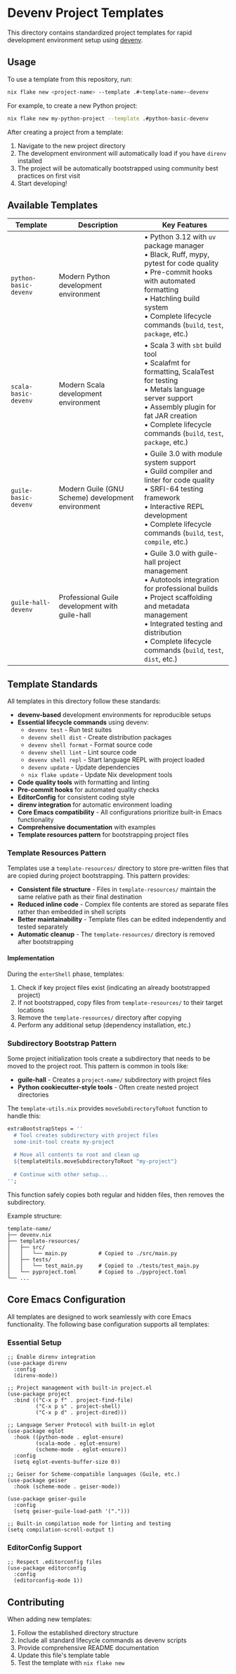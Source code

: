
# Devenv Project Templates

This directory contains standardized project templates for rapid development environment setup using [devenv](https://github.com/cachix/devenv).

## Usage

To use a template from this repository, run:

```bash
nix flake new <project-name> --template .#<template-name>-devenv
```

For example, to create a new Python project:

```bash
nix flake new my-python-project --template .#python-basic-devenv
```

After creating a project from a template:

1. Navigate to the new project directory
2. The development environment will automatically load if you have `direnv` installed
3. The project will be automatically bootstrapped using community best practices on first visit
4. Start developing!

## Available Templates

| Template | Description | Key Features |
|----------|-------------|--------------|
| `python-basic-devenv` | Modern Python development environment | • Python 3.12 with `uv` package manager<br>• Black, Ruff, mypy, pytest for code quality<br>• Pre-commit hooks with automated formatting<br>• Hatchling build system<br>• Complete lifecycle commands (`build`, `test`, `package`, etc.) |
| `scala-basic-devenv` | Modern Scala development environment | • Scala 3 with `sbt` build tool<br>• Scalafmt for formatting, ScalaTest for testing<br>• Metals language server support<br>• Assembly plugin for fat JAR creation<br>• Complete lifecycle commands (`build`, `test`, `package`, etc.) |
| `guile-basic-devenv` | Modern Guile (GNU Scheme) development environment | • Guile 3.0 with module system support<br>• Guild compiler and linter for code quality<br>• SRFI-64 testing framework<br>• Interactive REPL development<br>• Complete lifecycle commands (`build`, `test`, `compile`, etc.) |
| `guile-hall-devenv` | Professional Guile development with guile-hall | • Guile 3.0 with guile-hall project management<br>• Autotools integration for professional builds<br>• Project scaffolding and metadata management<br>• Integrated testing and distribution<br>• Complete lifecycle commands (`build`, `test`, `dist`, etc.) |

## Template Standards

All templates in this directory follow these standards:

- **devenv-based** development environments for reproducible setups
- **Essential lifecycle commands** using devenv:
  - `devenv test` - Run test suites
  - `devenv shell dist` - Create distribution packages
  - `devenv shell format` - Format source code
  - `devenv shell lint` - Lint source code
  - `devenv shell repl` - Start language REPL with project loaded
  - `devenv update` - Update dependencies
  - `nix flake update` - Update Nix development tools
- **Code quality tools** with formatting and linting
- **Pre-commit hooks** for automated quality checks
- **EditorConfig** for consistent coding style
- **direnv integration** for automatic environment loading
- **Core Emacs compatibility** - All configurations prioritize built-in Emacs functionality
- **Comprehensive documentation** with examples
- **Template resources pattern** for bootstrapping project files

### Template Resources Pattern

Templates use a `template-resources/` directory to store pre-written files that are copied during project bootstrapping. This pattern provides:

- **Consistent file structure** - Files in `template-resources/` maintain the same relative path as their final destination
- **Reduced inline code** - Complex file contents are stored as separate files rather than embedded in shell scripts
- **Better maintainability** - Template files can be edited independently and tested separately
- **Automatic cleanup** - The `template-resources/` directory is removed after bootstrapping

#### Implementation

During the `enterShell` phase, templates:
1. Check if key project files exist (indicating an already bootstrapped project)
2. If not bootstrapped, copy files from `template-resources/` to their target locations
3. Remove the `template-resources/` directory after copying
4. Perform any additional setup (dependency installation, etc.)

### Subdirectory Bootstrap Pattern

Some project initialization tools create a subdirectory that needs to be moved to the project root. This pattern is common in tools like:
- **guile-hall** - Creates a `project-name/` subdirectory with project files
- **Python cookiecutter-style tools** - Often create nested project directories

The `template-utils.nix` provides `moveSubdirectoryToRoot` function to handle this:

```nix
extraBootstrapSteps = ''
  # Tool creates subdirectory with project files
  some-init-tool create my-project
  
  # Move all contents to root and clean up
  ${templateUtils.moveSubdirectoryToRoot "my-project"}
  
  # Continue with other setup...
'';
```

This function safely copies both regular and hidden files, then removes the subdirectory.

Example structure:
```
template-name/
├── devenv.nix
├── template-resources/
│   ├── src/
│   │   └── main.py          # Copied to ./src/main.py
│   ├── tests/
│   │   └── test_main.py     # Copied to ./tests/test_main.py
│   └── pyproject.toml       # Copied to ./pyproject.toml
└── ...
```

## Core Emacs Configuration

All templates are designed to work seamlessly with core Emacs functionality. The following base configuration supports all templates:

### Essential Setup
```elisp
;; Enable direnv integration
(use-package direnv
  :config
  (direnv-mode))

;; Project management with built-in project.el
(use-package project
  :bind (("C-x p f" . project-find-file)
         ("C-x p s" . project-shell)
         ("C-x p d" . project-dired)))

;; Language Server Protocol with built-in eglot
(use-package eglot
  :hook ((python-mode . eglot-ensure)
         (scala-mode . eglot-ensure)
         (scheme-mode . eglot-ensure))
  :config
  (setq eglot-events-buffer-size 0))

;; Geiser for Scheme-compatible languages (Guile, etc.)
(use-package geiser
  :hook (scheme-mode . geiser-mode))

(use-package geiser-guile
  :config
  (setq geiser-guile-load-path '(".")))

;; Built-in compilation mode for linting and testing
(setq compilation-scroll-output t)
```

### EditorConfig Support
```elisp
;; Respect .editorconfig files
(use-package editorconfig
  :config
  (editorconfig-mode 1))
```

## Contributing

When adding new templates:

1. Follow the established directory structure
2. Include all standard lifecycle commands as devenv scripts
3. Provide comprehensive README documentation
4. Update this file's template table
5. Test the template with `nix flake new`
